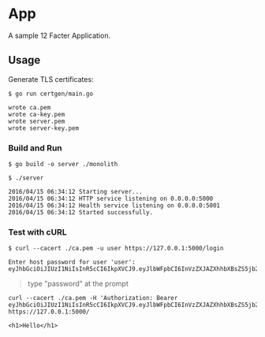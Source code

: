 # App

A sample 12 Facter Application.

## Usage

Generate TLS certificates:

```
$ go run certgen/main.go
```
```
wrote ca.pem
wrote ca-key.pem
wrote server.pem
wrote server-key.pem
```

### Build and Run

```
$ go build -o server ./monolith
```

```
$ ./server
```

```
2016/04/15 06:34:12 Starting server...
2016/04/15 06:34:12 HTTP service listening on 0.0.0.0:5000
2016/04/15 06:34:12 Health service listening on 0.0.0.0:5001
2016/04/15 06:34:12 Started successfully.
```

### Test with cURL

```
$ curl --cacert ./ca.pem -u user https://127.0.0.1:5000/login
```
```
Enter host password for user 'user':
eyJhbGciOiJIUzI1NiIsInR5cCI6IkpXVCJ9.eyJlbWFpbCI6InVzZXJAZXhhbXBsZS5jb20iLCJleHAiOjE0NjA5ODcxOTcsImlhdCI6MTQ2MDcyNzk5NywiaXNzIjoiYXV0aC5zZXJ2aWNlIiwic3ViIjoidXNlciJ9.x3oFhRhWk5CGYfGcrNctPGWCENEsXpUuKPDQU2ZOLCY
```

> type "password" at the prompt

```
curl --cacert ./ca.pem -H 'Authorization: Bearer eyJhbGciOiJIUzI1NiIsInR5cCI6IkpXVCJ9.eyJlbWFpbCI6InVzZXJAZXhhbXBsZS5jb20iLCJleHAiOjE0NjA5ODcxOTcsImlhdCI6MTQ2MDcyNzk5NywiaXNzIjoiYXV0aC5zZXJ2aWNlIiwic3ViIjoidXNlciJ9.x3oFhRhWk5CGYfGcrNctPGWCENEsXpUuKPDQU2ZOLCY' https://127.0.0.1:5000/
```
```
<h1>Hello</h1>
```

